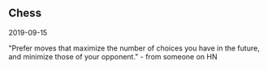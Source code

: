 ## Chess

2019-09-15

"Prefer moves that maximize the number of choices you have in the future, and minimize those of your opponent." - from someone on HN
